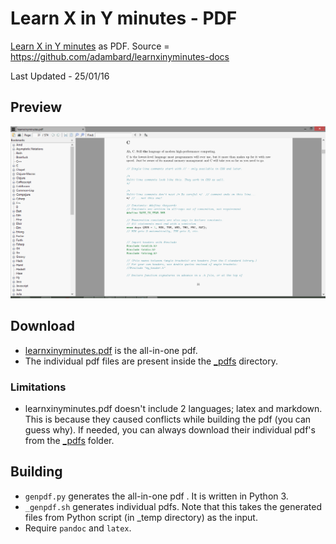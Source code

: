 # Learn X in Y minutes - PDF

[Learn X in Y minutes](http://learnxinyminutes.com) as PDF. Source = https://github.com/adambard/learnxinyminutes-docs

Last Updated - 25/01/16


## Preview
![Screenshot](screenshot.png)


## Download

* [learnxinyminutes.pdf](https://github.com/aviaryan/learnxinyminutes-pdf/raw/master/learnxinyminutes.pdf) is the all-in-one pdf.
* The individual pdf files are present inside the [_pdfs](_pdfs) directory.


### Limitations

* learnxinyminutes.pdf doesn't include 2 languages; latex and markdown. This is because they caused conflicts while building the pdf (you can guess why). If needed, you can always download their individual pdf's from the [_pdfs](_pdfs) folder.
 

## Building

* `genpdf.py` generates the all-in-one pdf . It is written in Python 3.
* `_genpdf.sh` generates individual pdfs. Note that this takes the generated files from Python script (in _temp directory) as the input.
* Require `pandoc` and `latex`.